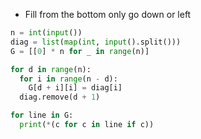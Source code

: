 * Fill from the bottom only go down or left

```py
n = int(input())
diag = list(map(int, input().split()))
G = [[0] * n for _ in range(n)]

for d in range(n):
  for i in range(n - d):
    G[d + i][i] = diag[i]
  diag.remove(d + 1)

for line in G:
  print(*(c for c in line if c))
```
